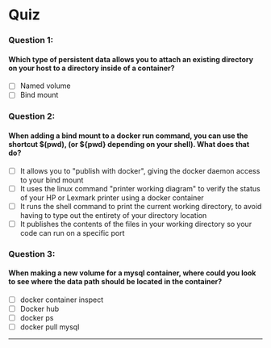 # Quiz
### Question 1:
#### Which type of persistent data allows you to attach an existing directory on your host to a directory inside of a container?
- [ ] Named volume
- [ ] Bind mount

### Question 2:
#### When adding a bind mount to a docker run command, you can use the shortcut $(pwd), (or ${pwd} depending on your shell). What does that do?
- [ ] It allows you to "publish with docker", giving the docker daemon access to your bind mount
- [ ] It uses the linux command "printer working diagram" to verify the status of your HP or Lexmark printer using a docker container
- [ ] It runs the shell command to print the current working directory, to avoid having to type out the entirety of your directory location
- [ ] It publishes the contents of the files in your working directory so your code can run on a specific port

### Question 3:
#### When making a new volume for a mysql container, where could you look to see where the data path should be located in the container?
- [ ] docker container inspect
- [ ] Docker hub
- [ ] docker ps
- [ ] docker pull mysql

<hr>
